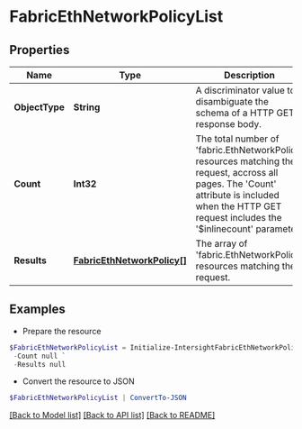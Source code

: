 # FabricEthNetworkPolicyList
## Properties

Name | Type | Description | Notes
------------ | ------------- | ------------- | -------------
**ObjectType** | **String** | A discriminator value to disambiguate the schema of a HTTP GET response body. | 
**Count** | **Int32** | The total number of &#39;fabric.EthNetworkPolicy&#39; resources matching the request, accross all pages. The &#39;Count&#39; attribute is included when the HTTP GET request includes the &#39;$inlinecount&#39; parameter. | [optional] 
**Results** | [**FabricEthNetworkPolicy[]**](FabricEthNetworkPolicy.md) | The array of &#39;fabric.EthNetworkPolicy&#39; resources matching the request. | [optional] 

## Examples

- Prepare the resource
```powershell
$FabricEthNetworkPolicyList = Initialize-IntersightFabricEthNetworkPolicyList  -ObjectType null `
 -Count null `
 -Results null
```

- Convert the resource to JSON
```powershell
$FabricEthNetworkPolicyList | ConvertTo-JSON
```

[[Back to Model list]](../README.md#documentation-for-models) [[Back to API list]](../README.md#documentation-for-api-endpoints) [[Back to README]](../README.md)

